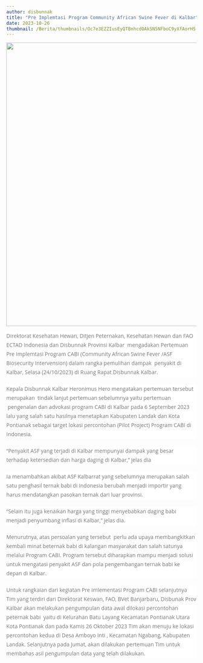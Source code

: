 ```yaml
---
author: disbunnak
title: "Pre Implemtasi Program Community African Swine Fever di Kalbar"
date: 2023-10-26
thumbnail: /Berita/thumbnails/Oc7e3EZZIusEyQTBnhcdOAkSN5NFboC9yXfAorHS.jpg
---
```

<p><img src="/images/vT6E5RqOB4NpVB2kfW7h.jpg" alt="" width="1000" height="750" /></p>
<p style="box-sizing: border-box; margin: 0px 0px 20px; color: #777777; line-height: 24px; font-family: 'Open Sans', Arial, sans-serif; font-size: 14px; background-color: #ffffff;">Direktorat Kesehatan Hewan, Ditjen Peternakan, Kesehatan Hewan dan FAO ECTAD Indonesia dan Disbunnak Provinsi Kalbar &nbsp;mengadakan Pertemuan Pre Implemtasi Program CABI (Community African Swine Fever /ASF Biosecurity Intervension) dalam rangka pemulihan dampak &nbsp;penyakit di Kalbar, Selasa (24/10/2023) di Ruang Rapat Disbunnak Kalbar.</p>
<p style="box-sizing: border-box; margin: 0px 0px 20px; color: #777777; line-height: 24px; font-family: 'Open Sans', Arial, sans-serif; font-size: 14px; background-color: #ffffff;">Kepala Disbunnak Kalbar Heronimus Hero mengatakan pertemuan tersebut merupakan &nbsp;tindak lanjut pertemuan sebelumnya yaitu pertemuan &nbsp;pengenalan dan advokasi program CABI di Kalbar pada 6 September 2023 lalu yang salah satu hasilnya menetapkan Kabupaten Landak dan Kota Pontianak sebagai target lokasi percontohan (Pilot Project) Program CABI di Indonesia.&nbsp;</p>
<p style="box-sizing: border-box; margin: 0px 0px 20px; color: #777777; line-height: 24px; font-family: 'Open Sans', Arial, sans-serif; font-size: 14px; background-color: #ffffff;">&ldquo;Penyakit ASF yang terjadi di Kalbar mempunyai dampak yang besar terhadap ketersedian dan harga daging di Kalbar,&rdquo; jelas dia</p>
<p style="box-sizing: border-box; margin: 0px 0px 20px; color: #777777; line-height: 24px; font-family: 'Open Sans', Arial, sans-serif; font-size: 14px; background-color: #ffffff;">Ia menambahkan akibat ASF Kalbarrat yang sebelumnya merupakan salah satu penghasil ternak babi di Indonesia berubah menjadi importir yang harus mendatangkan pasokan ternak dari luar provinsi.&nbsp;</p>
<p style="box-sizing: border-box; margin: 0px 0px 20px; color: #777777; line-height: 24px; font-family: 'Open Sans', Arial, sans-serif; font-size: 14px; background-color: #ffffff;">&ldquo;Selain itu juga kenaikan harga yang tinggi menyebabkan daging babi menjadi penyumbang inflasi di Kalbar,&rdquo; jelas dia.</p>
<p style="box-sizing: border-box; margin: 0px 0px 20px; color: #777777; line-height: 24px; font-family: 'Open Sans', Arial, sans-serif; font-size: 14px; background-color: #ffffff;">Menurutnya, atas persoalan yang tersebut &nbsp;perlu ada upaya membangkitkan kembali minat beternak babi di kalangan masyarakat dan salah satunya melalui Program CABI. Program tersebut diharapkan mampu menjadi solusi untuk mengatasi penyakit ASF dan pola pengembangan ternak babi ke depan di Kalbar.&nbsp;</p>
<p style="box-sizing: border-box; margin: 0px 0px 20px; color: #777777; line-height: 24px; font-family: 'Open Sans', Arial, sans-serif; font-size: 14px; background-color: #ffffff;">Untuk rangkaian dari kegiatan Pre Imlementasi Program CABI selanjutnya Tim yang terdiri dari Direktorat Keswan, FAO, BVet Banjarbaru, Disbunak Prov Kalbar akan melakukan pengumpulan data awal dilokasi percontohan peternak babi &nbsp;yaitu di Kelurahan Batu Layang Kecamatan Pontianak Utara Kota Pontianak dan pada Kamis 26 Oktober 2023 Tim akan menuju ke lokasi percontohan kedua di Desa Amboyo Inti , Kecamatan Ngabang, Kabupaten Landak. Selanjutnya pada Jumat, akan dilakukan pertemuan Tim untuk membahas asil pengumpulan data yang telah dilakukan.</p>